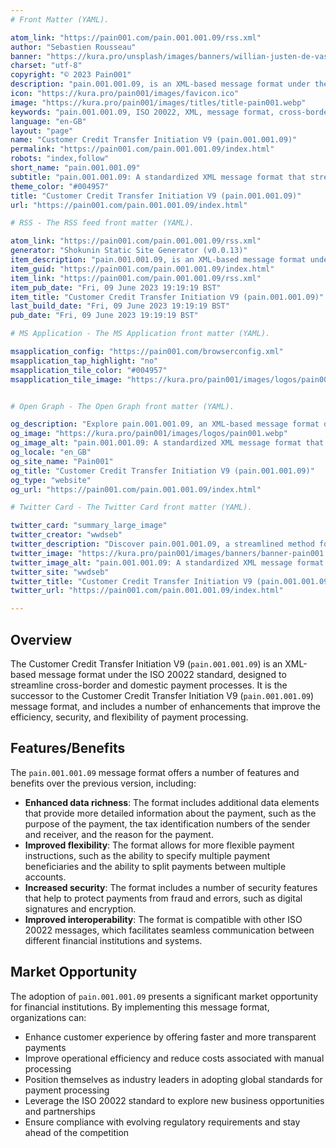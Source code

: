 ```yaml
---
# Front Matter (YAML).

atom_link: "https://pain001.com/pain.001.001.09/rss.xml"
author: "Sebastien Rousseau"
banner: "https://kura.pro/unsplash/images/banners/willian-justen-de-vasconcellos-jUCQRQeRs3k-unsplash.jpg"
charset: "utf-8"
copyright: "© 2023 Pain001"
description: "pain.001.001.09, is an XML-based message format under the ISO 20022 standard designed to streamline cross-border and domestic payment processes."
icon: "https://kura.pro/pain001/images/favicon.ico"
image: "https://kura.pro/pain001/images/titles/title-pain001.webp"
keywords: "pain.001.001.09, ISO 20022, XML, message format, cross-border payments, domestic payments, efficiency, security, flexibility, interoperability"
language: "en-GB"
layout: "page"
name: "Customer Credit Transfer Initiation V9 (pain.001.001.09)"
permalink: "https://pain001.com/pain.001.001.09/index.html"
robots: "index,follow"
short_name: "pain.001.001.09"
subtitle: "pain.001.001.09: A standardized XML message format that streamlines cross-border and domestic payments."
theme_color: "#004957"
title: "Customer Credit Transfer Initiation V9 (pain.001.001.09)"
url: "https://pain001.com/pain.001.001.09/index.html"

# RSS - The RSS feed front matter (YAML).

atom_link: "https://pain001.com/pain.001.001.09/rss.xml"
generator: "Shokunin Static Site Generator (v0.0.13)"
item_description: "pain.001.001.09, is an XML-based message format under the ISO 20022 standard designed to streamline cross-border and domestic payment processes."
item_guid: "https://pain001.com/pain.001.001.09/index.html"
item_link: "https://pain001.com/pain.001.001.09/rss.xml"
item_pub_date: "Fri, 09 June 2023 19:19:19 BST"
item_title: "Customer Credit Transfer Initiation V9 (pain.001.001.09)"
last_build_date: "Fri, 09 June 2023 19:19:19 BST"
pub_date: "Fri, 09 June 2023 19:19:19 BST"

# MS Application - The MS Application front matter (YAML).

msapplication_config: "https://pain001.com/browserconfig.xml"
msapplication_tap_highlight: "no"
msapplication_tile_color: "#004957"
msapplication_tile_image: "https://kura.pro/pain001/images/logos/pain001.webp"


# Open Graph - The Open Graph front matter (YAML).

og_description: "Explore pain.001.001.09, an XML-based message format designed to enhance cross-border and domestic payment processes. Learn how it increases efficiency, improves compliance, and enables interoperability."
og_image: "https://kura.pro/pain001/images/logos/pain001.webp"
og_image_alt: "pain.001.001.09: A standardized XML message format that streamlines cross-border and domestic payments."
og_locale: "en_GB"
og_site_name: "Pain001"
og_title: "Customer Credit Transfer Initiation V9 (pain.001.001.09)"
og_type: "website"
og_url: "https://pain001.com/pain.001.001.09/index.html"

# Twitter Card - The Twitter Card front matter (YAML).

twitter_card: "summary_large_image"
twitter_creator: "wwdseb"
twitter_description: "Discover pain.001.001.09, a streamlined method for initiating credit transfers. Enhance efficiency, improve compliance, and ensure interoperability with this ISO 20022 standard."
twitter_image: "https://kura.pro/pain001/images/banners/banner-pain001.png"
twitter_image_alt: "pain.001.001.09: A standardized XML message format that streamlines cross-border and domestic payments."
twitter_site: "wwdseb"
twitter_title: "Customer Credit Transfer Initiation V9 (pain.001.001.09)"
twitter_url: "https://pain001.com/pain.001.001.09/index.html"

---
```



<!-- markdownlint-disable MD033 MD041 -->

<div class="row g-0">
    <div
      class="col-lg-6 order-lg-2 text-white"
      style="
        background: url(
          'https://kura.pro/unsplash/images/banners/max-williams-dtYGcdagOm0-unsplash.jpg') no-repeat;
        background-size: cover;
        background-position: center;
        ">
    </div>
    <div class="col-lg-6 order-lg-1 text-left">
      <div class="container-fluid px-5 py-5">

<!-- markdownlint-enable MD033 MD041 -->
## Overview

The Customer Credit Transfer Initiation V9 (`pain.001.001.09`) is an
XML-based message format under the ISO 20022 standard, designed to
streamline cross-border and domestic payment processes. It is the
successor to the Customer Credit Transfer Initiation V9
(`pain.001.001.09`) message format, and includes a number of
enhancements that improve the efficiency, security, and flexibility of
payment processing.

## Features/Benefits

The `pain.001.001.09` message format offers a number of features and
benefits over the previous version, including:

- **Enhanced data richness**: The format includes additional data
  elements that provide more detailed information about the payment,
  such as the purpose of the payment, the tax identification numbers of
  the sender and receiver, and the reason for the payment.
- **Improved flexibility**: The format allows for more flexible payment
  instructions, such as the ability to specify multiple payment
  beneficiaries and the ability to split payments between multiple
  accounts.
- **Increased security**: The format includes a number of security
  features that help to protect payments from fraud and errors, such as
  digital signatures and encryption.
- **Improved interoperability**: The format is compatible with other
  ISO 20022 messages, which facilitates seamless communication between
  different financial institutions and systems.

## Market Opportunity

The adoption of `pain.001.001.09` presents a significant market
opportunity for financial institutions. By implementing this message
format, organizations can:

- Enhance customer experience by offering faster and more transparent payments
- Improve operational efficiency and reduce costs associated with manual processing
- Position themselves as industry leaders in adopting global standards for payment processing
- Leverage the ISO 20022 standard to explore new business opportunities and partnerships
- Ensure compliance with evolving regulatory requirements and stay ahead of the competition

<!-- markdownlint-disable MD033 MD041 -->

  </div>
  </div>
</div>

<!-- markdownlint-enable MD033 MD041 -->
